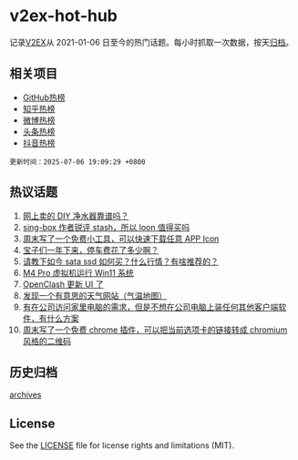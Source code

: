# v2ex-hot-hub

 记录[V2EX](https://www.v2ex.com/)从 2021-01-06 日至今的热门话题。每小时抓取一次数据，按天[归档](archives)。
 
 ## 相关项目

- [GitHub热榜](https://github.com/lonnyzhang423/github-hot-hub)
- [知乎热榜](https://github.com/lonnyzhang423/zhihu-hot-hub)
- [微博热榜](https://github.com/lonnyzhang423/weibo-hot-hub)
- [头条热榜](https://github.com/lonnyzhang423/toutiao-hot-hub)
- [抖音热榜](https://github.com/lonnyzhang423/douyin-hot-hub)


 `更新时间：2025-07-06 19:09:29 +0800`

## 热议话题

1. [网上卖的 DIY 净水器靠谱吗？](https://www.v2ex.com/t/1143286)
1. [sing-box 作者锐评 stash，所以 loon 值得买吗](https://www.v2ex.com/t/1143297)
1. [周末写了一个免费小工具，可以快速下载任意 APP Icon](https://www.v2ex.com/t/1143287)
1. [宝子们一年下来，停车费花了多少啊？](https://www.v2ex.com/t/1143257)
1. [请教下如今 sata ssd 如何买？什么行情？有啥推荐的？](https://www.v2ex.com/t/1143234)
1. [M4 Pro 虚拟机运行 Win11 系统](https://www.v2ex.com/t/1143284)
1. [OpenClash 更新 UI 了](https://www.v2ex.com/t/1143277)
1. [发现一个有意思的天气网站（气温地图）](https://www.v2ex.com/t/1143299)
1. [有在公司访问家里电脑的需求，但是不想在公司电脑上装任何其他客户端软件，有什么方案](https://www.v2ex.com/t/1143242)
1. [周末写了一个免费 chrome 插件，可以把当前选项卡的链接转成 chromium 风格的二维码](https://www.v2ex.com/t/1143291)

## 历史归档

[archives](archives)

## License

See the [LICENSE](LICENSE) file for license rights and limitations (MIT).
